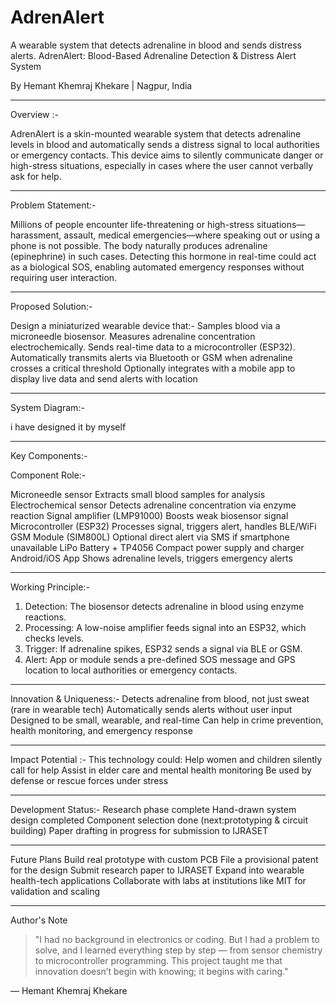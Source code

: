 # AdrenAlert
A wearable system that detects adrenaline in blood and sends distress alerts.
AdrenAlert: Blood-Based Adrenaline Detection & Distress Alert System

By Hemant Khemraj Khekare | Nagpur, India

---
Overview :-

AdrenAlert is a skin-mounted wearable system that detects adrenaline levels in blood and automatically sends a distress signal to local authorities or emergency contacts. This device aims to silently communicate danger or high-stress situations, especially in cases where the user cannot verbally ask for help.

---

Problem Statement:-

Millions of people encounter life-threatening or high-stress situations—harassment, assault, medical emergencies—where speaking out or using a phone is not possible. The body naturally produces adrenaline (epinephrine) in such cases. Detecting this hormone in real-time could act as a biological SOS, enabling automated emergency responses without requiring user interaction.

---
Proposed Solution:-


Design a miniaturized wearable device that:-
Samples blood via a microneedle biosensor.
Measures adrenaline concentration electrochemically.
Sends real-time data to a microcontroller (ESP32).
Automatically transmits alerts via Bluetooth or GSM when adrenaline crosses a critical threshold
Optionally integrates with a mobile app to display live data and send alerts with location

---

System Diagram:-

i have designed it by myself 

---
Key Components:-

Component	Role:-

Microneedle sensor	Extracts small blood samples for analysis
Electrochemical sensor	Detects adrenaline concentration via enzyme reaction
Signal amplifier (LMP91000)	Boosts weak biosensor signal
Microcontroller (ESP32)	Processes signal, triggers alert, handles BLE/WiFi
GSM Module (SIM800L)	Optional direct alert via SMS if smartphone unavailable
LiPo Battery + TP4056	Compact power supply and charger
Android/iOS App	Shows adrenaline levels, triggers emergency alerts

---
Working Principle:-
1. Detection: The biosensor detects adrenaline in blood using enzyme reactions.
2. Processing: A low-noise amplifier feeds signal into an ESP32, which checks levels.
3. Trigger: If adrenaline spikes, ESP32 sends a signal via BLE or GSM.
4. Alert: App or module sends a pre-defined SOS message and GPS location to local authorities or emergency contacts.
---
Innovation & Uniqueness:-
Detects adrenaline from blood, not just sweat (rare in wearable tech)
Automatically sends alerts without user input
Designed to be small, wearable, and real-time
Can help in crime prevention, health monitoring, and emergency response

---

Impact Potential :-
This technology could:
Help women and children silently call for help
Assist in elder care and mental health monitoring
Be used by defense or rescue forces under stress

---
Development Status:-
Research phase complete
Hand-drawn system design completed
Component selection done (next:prototyping & circuit building)
Paper drafting in progress for submission to IJRASET

---

Future Plans
Build real prototype with custom PCB
File a provisional patent for the design
Submit research paper to IJRASET
Expand into wearable health-tech applications
Collaborate with labs at institutions like MIT for validation and scaling

---
Author's Note
> "I had no background in electronics or coding. But I had a problem to solve, and I learned everything step by step — from sensor chemistry to microcontroller programming. This project taught me that innovation doesn’t begin with knowing; it begins with caring."
> 
— Hemant Khemraj Khekare
